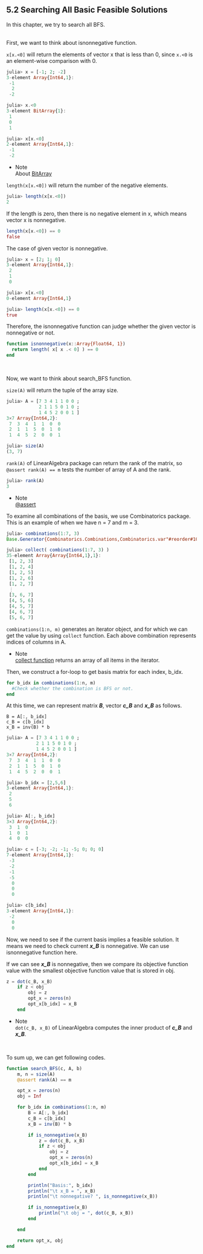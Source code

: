 ## 5.2 Searching All Basic Feasible Solutions  
In this chapter, we try to search all BFS.  
<br>

First, we want to think about isnonnegative function.  

```x[x.<0]``` will return the elements of vector x that is less than 0, since ```x.<0``` is an element-wise comparison with 0.  

```julia
julia> x = [-1; 2; -2]
3-element Array{Int64,1}:
 -1
  2
 -2

julia> x.<0
3-element BitArray{1}:
 1
 0
 1

julia> x[x.<0]
2-element Array{Int64,1}:
 -1
 -2
```
- Note  
About [BitArray](https://docs.julialang.org/en/v1/base/arrays/#Base.BitArray-Tuple{UndefInitializer,Vararg{Integer,N}%20where%20N}
)

```length(x[x.<0])``` will return the number of the negative elements. 
```julia
julia> length(x[x.<0])
2
```

If the length is zero, then there is no negative element in x, which means vector x is nonnegative.
```julia
length(x[x.<0]) == 0
false
```

The case of given vector is nonnegative.
```julia
julia> x = [2; 1; 0]
3-element Array{Int64,1}:
 2
 1
 0

julia> x[x.<0]
0-element Array{Int64,1}

julia> length(x[x.<0]) == 0
true
```

Therefore, the isnonnegative function can judge whether the given vector is nonnegative or not.
```julia
function isnonnegative(x::Array{Float64, 1})
  return length( x[ x .< 0] ) == 0
end
```
<br>

Now, we want to think about search_BFS function.  

```size(A)``` will return the tuple of the array size.
```julia
julia> A = [7 3 4 1 1 0 0 ;
            2 1 1 5 0 1 0 ;
            1 4 5 2 0 0 1 ]
3×7 Array{Int64,2}:
 7  3  4  1  1  0  0
 2  1  1  5  0  1  0
 1  4  5  2  0  0  1

julia> size(A)
(3, 7)
```

```rank(A)``` of LinearAlgebra package can return the rank of the matrix, so ```@assert rank(A) == m``` tests the number of array of A and the rank.
```julia
julia> rank(A)
3
```
- Note  
[@assert](https://docs.julialang.org/en/v1/base/base/#Base.@assert)

To examine all combinations of the basis, we use Combinatorics package. This is an example of when we have n = 7 and m = 3.
```julia
julia> combinations(1:7, 3)
Base.Generator{Combinatorics.Combinations,Combinatorics.var"#reorder#10"{UnitRange{Int64}}}(Combinatorics.var"#reorder#10"{UnitRange{Int64}}(1:7), Combinatorics.Combinations(7, 3))

julia> collect( combinations(1:7, 3) )
35-element Array{Array{Int64,1},1}:
 [1, 2, 3]
 [1, 2, 4]
 [1, 2, 5]
 [1, 2, 6]
 [1, 2, 7]
 ⋮
 [3, 6, 7]
 [4, 5, 6]
 [4, 5, 7]
 [4, 6, 7]
 [5, 6, 7]
```
```combinations(1:n, m)``` generates an iterator object, and for which we can get the value by using ```collect``` function. Each above combination represents indices of columns in A.
- Note  
[collect function](https://docs.julialang.org/en/v1/base/collections/#Base.collect-Tuple{Any}) returns an array of all items in the iterator.

Then, we construct a for-loop to get basis matrix for each index, b_idx.
```julia
for b_idx in combinations(1:n, m)
  #Check whether the combination is BFS or not.
end
```

At this time, we can represent matrix ***B***, vector ***c_B*** and ***x_B*** as follows.
```
B = A[:, b_idx]
c_B = c[b_idx]
x_B = inv(B) * b
```

```julia
julia> A = [7 3 4 1 1 0 0 ;
           2 1 1 5 0 1 0 ;
           1 4 5 2 0 0 1 ]
3×7 Array{Int64,2}:
 7  3  4  1  1  0  0
 2  1  1  5  0  1  0
 1  4  5  2  0  0  1

julia> b_idx = [2,5,6]
3-element Array{Int64,1}:
 2
 5
 6

julia> A[:, b_idx]
3×3 Array{Int64,2}:
 3  1  0
 1  0  1
 4  0  0

julia> c = [-3; -2; -1; -5; 0; 0; 0]
7-element Array{Int64,1}:
 -3
 -2
 -1
 -5
  0
  0
  0

julia> c[b_idx]
3-element Array{Int64,1}:
 -2
  0
  0
```

Now, we need to see if the current basis implies a feasible solution. It means we need to check current ***x_B*** is nonnegative. We can use isnonnegative function here.

If we can see ***x_B*** is nonnegative, then we compare its objective function value with the smallest objective function value that is stored in obj.
```julia
z = dot(c_B, x_B)
    if z < obj
        obj = z
        opt_x = zeros(n)
        opt_x[b_idx] = x_B
    end
```
- Note  
```dot(c_B, x_B)``` of LinearAlgebra computes the inner product of ***c_B*** and ***x_B***.  
<br>

To sum up, we can get following codes.

```julia
function search_BFS(c, A, b)
    m, n = size(A)
    @assert rank(A) == m

    opt_x = zeros(n)
    obj = Inf

    for b_idx in combinations(1:n, m)
        B = A[:, b_idx]
        c_B = c[b_idx]
        x_B = inv(B) * b

        if is_nonnegative(x_B)
            z = dot(c_B, x_B)
            if z < obj
                obj = z
                opt_x = zeros(n)
                opt_x[b_idx] = x_B
            end
        end

        println("Basis:", b_idx)
        println("\t x_B = ", x_B)
        println("\t nonnegative? ", is_nonnegative(x_B))

        if is_nonnegative(x_B)
            println("\t obj = ", dot(c_B, x_B))
        end

    end

    return opt_x, obj
end
```

